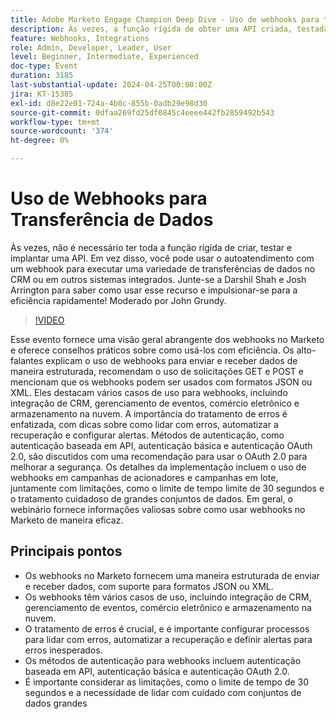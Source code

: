 ```yaml
---
title: Adobe Marketo Engage Champion Deep Dive - Uso de webhooks para transferir dados
description: Às vezes, a função rígida de obter uma API criada, testada e implantada não é necessária. Em vez disso, você pode usar o autoatendimento com um webhook para executar uma variedade de transferências de dados no CRM ou em outros sistemas integrados. Junte-se a Darshil Shah e Josh Arrington para saber como usar esse recurso e impulsionar-se para a eficiência rapidamente! Moderado por John Grundy.
feature: Webhooks, Integrations
role: Admin, Developer, Leader, User
level: Beginner, Intermediate, Experienced
doc-type: Event
duration: 3185
last-substantial-update: 2024-04-25T00:00:00Z
jira: KT-15385
exl-id: d8e22e01-724a-4b0c-855b-0adb29e98d30
source-git-commit: 0dfaa269fd25df0845c4eeee442fb2859492b543
workflow-type: tm+mt
source-wordcount: '374'
ht-degree: 0%

---
```


# Uso de Webhooks para Transferência de Dados

Às vezes, não é necessário ter toda a função rígida de criar, testar e implantar uma API. Em vez disso, você pode usar o autoatendimento com um webhook para executar uma variedade de transferências de dados no CRM ou em outros sistemas integrados. Junte-se a Darshil Shah e Josh Arrington para saber como usar esse recurso e impulsionar-se para a eficiência rapidamente! Moderado por John Grundy.

>[!VIDEO](https://video.tv.adobe.com/v/3428687/?learn=on)

Esse evento fornece uma visão geral abrangente dos webhooks no Marketo e oferece conselhos práticos sobre como usá-los com eficiência. Os alto-falantes explicam o uso de webhooks para enviar e receber dados de maneira estruturada, recomendam o uso de solicitações GET e POST e mencionam que os webhooks podem ser usados com formatos JSON ou XML. Eles destacam vários casos de uso para webhooks, incluindo integração de CRM, gerenciamento de eventos, comércio eletrônico e armazenamento na nuvem. A importância do tratamento de erros é enfatizada, com dicas sobre como lidar com erros, automatizar a recuperação e configurar alertas. Métodos de autenticação, como autenticação baseada em API, autenticação básica e autenticação OAuth 2.0, são discutidos com uma recomendação para usar o OAuth 2.0 para melhorar a segurança. Os detalhes da implementação incluem o uso de webhooks em campanhas de acionadores e campanhas em lote, juntamente com limitações, como o limite de tempo limite de 30 segundos e o tratamento cuidadoso de grandes conjuntos de dados. Em geral, o webinário fornece informações valiosas sobre como usar webhooks no Marketo de maneira eficaz.

## Principais pontos

* Os webhooks no Marketo fornecem uma maneira estruturada de enviar e receber dados, com suporte para formatos JSON ou XML.
* Os webhooks têm vários casos de uso, incluindo integração de CRM, gerenciamento de eventos, comércio eletrônico e armazenamento na nuvem.
* O tratamento de erros é crucial, e é importante configurar processos para lidar com erros, automatizar a recuperação e definir alertas para erros inesperados.
* Os métodos de autenticação para webhooks incluem autenticação baseada em API, autenticação básica e autenticação OAuth 2.0.
* É importante considerar as limitações, como o limite de tempo de 30 segundos e a necessidade de lidar com cuidado com conjuntos de dados grandes
